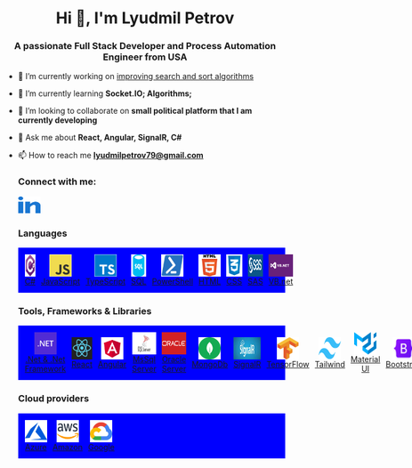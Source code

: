 <h1 align="center">Hi 👋, I'm Lyudmil Petrov</h1>
<h3 align="center">
  A passionate Full Stack Developer and Process Automation Engineer from USA
</h3>

- 🔭 I’m currently working on [improving search and sort
  algorithms](https://github.com/lyudmilpetrov/Algorithms)
- 🌱 I’m currently learning **Socket.IO; Algorithms;**

- 👯 I’m looking to collaborate on **small political platform that I am currently developing**

- 💬 Ask me about **React, Angular, SignalR, C#**

- 📫 How to reach me **lyudmilpetrov79@gmail.com**

  <h3>Connect with me:</h3>
  <p>
    <a href="https://www.linkedin.com/in/lyudmil-petrov/" target="blank" >
      <img src="./assets/linkedin.svg" height="30" width="40" />
    </a>
  </p>
  <h3>Languages</h3>
  <div style="display: flex; flex-wrap: wrap; align-items: center; justify-content: flex-start; background-color: blue;">
    <div style="display: flex; flex-direction: row; align-items: center; margin: 7px;">
      <a href="https://www.w3schools.com/cs/" target="_blank" rel="noreferrer" style="display: flex; flex-direction: column; align-items: center; text-align: center; margin: 5px;">
      <img src="./assets/csharp.svg" alt="csharp" width="40" height="40" title="C#" />
      <span>C#</span>
      </a>
      <a href="https://developer.mozilla.org/en-US/docs/Web/JavaScript" target="_blank" rel="noreferrer" style="display: flex; flex-direction: column; align-items: center; text-align: center; margin: 5px;">
      <img src="./assets/javascript.svg" alt="javascript" width="40" height="40" title="JavaScript" />
      <span>JavaScript</span>
      </a>
      <a href="https://www.typescriptlang.org/" target="_blank" rel="noreferrer" style="display: flex; flex-direction: column; align-items: center; text-align: center; margin: 5px;">
      <img src="./assets/typescript.svg" alt="typescript" width="40" height="40" title="TypeScript" />
      <span>TypeScript</span>
      </a>
      <a href="https://blog.ansi.org/sql-standard-iso-iec-9075-2023-ansi-x3-135/" target="_blank" rel="noreferrer" style="display: flex; flex-direction: column; align-items: center; text-align: center; margin: 5px;">
      <img src="./assets/sql.svg" alt="typescript" width="40" height="40" title="SQL" />
      <span>SQL</span>
      </a>
      <a href="https://blog.ansi.org/sql-standard-iso-iec-9075-2023-ansi-x3-135/" target="_blank" rel="noreferrer" style="display: flex; flex-direction: column; align-items: center; text-align: center; margin: 5px;">
      <img src="./assets/powershell.svg" alt="typescript" width="40" height="40" title="PowerShell" />
      <span>PowerShell</span>
      </a>
      <a href="https://www.w3.org/html/" target="_blank" rel="noreferrer" style="display: flex; flex-direction: column; align-items: center; text-align: center; margin: 5px;">
      <img src="./assets/html5.svg" alt="html5" width="40" height="40" title="HTML" />
      <span>HTML</span>
      </a>
      <a href="https://www.w3schools.com/css/" target="_blank" rel="noreferrer" style="display: flex; flex-direction: column; align-items: center; text-align: center; margin: 5px;">
      <img src="./assets/css.png" alt="css" width="40" height="40" title="CSS" />
      <span>CSS</span>
      </a>
      <a href="https://www.sas.com/" target="_blank" rel="noreferrer" style="display: flex; flex-direction: column; align-items: center; text-align: center; margin: 5px;">
      <img src="./assets/sas.png" alt="css" width="55" height="40" title="CSS" />
      <span>SAS</span>
      </a>
      <a href="https://learn.microsoft.com/en-us/dotnet/visual-basic/" target="_blank" rel="noreferrer" style="display: flex; flex-direction: column; align-items: center; text-align: center; margin: 5px;">
      <img src="./assets/vb.png" alt="css" width="50" height="40" title="VB.net" />
      <span>VB.net</span>
      </a>
    </div>
  </div>
  <h3>Tools, Frameworks & Libraries</h3>
    <div style="display: flex; flex-wrap: wrap; align-items: center; justify-content: flex-start; background-color: blue;">
      <div style="display: flex; flex-direction: row; align-items: center; margin: 7px;">
      <a href="https://dotnet.microsoft.com/" target="_blank" rel="noreferrer" style="display: flex; flex-direction: column; align-items: center; text-align: center; margin: 5px;">
      <img src="./assets/dotnet.svg" alt="dotnet" width="40" height="40" title=".Net" />
      <span>.Net & .Net Framework</span>
      </a>
      <a href="https://react.dev/" target="_blank" rel="noreferrer" style="display: flex; flex-direction: column; align-items: center; text-align: center; margin: 5px;">
      <img src="./assets/react.jpeg" alt="react" width="40" height="40" title="React" />
      <span>React</span>
      </a>
      <a href="https://angular.io/" target="_blank" rel="noreferrer" style="display: flex; flex-direction: column; align-items: center; text-align: center; margin: 5px;">
      <img src="./assets/angular.svg" alt="angular" width="40" height="40" title="Angular" />
      <span>Angular</span>
      </a>
      <a href="https://www.microsoft.com/en-us/sql-server/" target="_blank" rel="noreferrer" style="display: flex; flex-direction: column; align-items: center; text-align: center; margin: 5px;">
      <img src="./assets/sql.jpg" alt="angular" width="70" height="40" title="MsSql Server" />
      <span>MsSql Server</span>
      </a>
      <a href="https://www.oracle.com/servers/" target="_blank" rel="noreferrer" style="display: flex; flex-direction: column; align-items: center; text-align: center; margin: 5px;">
      <img src="./assets/oracle.jpeg" alt="angular" width="70" height="40" title="Oracle Server" />
      <span>Oracle Server</span>
      </a>
      <a href="https://www.mongodb.com/" target="_blank" rel="noreferrer" style="display: flex; flex-direction: column; align-items: center; text-align: center; margin: 5px;">
      <img src="./assets/mongodb.svg" alt="angular" width="40" height="40" title="MongoDb" />
      <span>MongoDb</span>
      </a>
      <a href="https://learn.microsoft.com/en-us/aspnet/signalr/overview/getting-started/introduction-to-signalr/" target="_blank" rel="noreferrer" style="display: flex; flex-direction: column; align-items: center; text-align: center; margin: 5px;">
      <img src="./assets/signalr.jpeg" alt="angular" width="80" height="40" title="SignalR" />
      <span>SignalR</span>
      </a>
      <a href="https://www.tensorflow.org/" target="_blank" rel="noreferrer" style="display: flex; flex-direction: column; align-items: center; text-align: center; margin: 5px;">
      <img src="./assets/tensorflow.svg" alt="angular" width="40" height="40" title="TensorFlow" />
      <span>TensorFlow</span>
      </a>
      <a href="https://tailwindcss.com/" target="_blank" rel="noreferrer" style="display: flex; flex-direction: column; align-items: center; text-align: center; margin: 5px;">
      <img src="./assets/tailwindcss.svg" alt="angular" width="40" height="40" title="tailwind" />
      <span>Tailwind</span>
      </a>
      <a href="https://mui.com/material-ui/" target="_blank" rel="noreferrer" style="display: flex; flex-direction: column; align-items: center; text-align: center; margin: 5px;">
      <img src="./assets/mui.png" alt="angular" width="40" height="40" title="Material UI" />
      <span>Material UI</span>
      </a>
      <a href="https://getbootstrap.com/" target="_blank" rel="noreferrer" style="display: flex; flex-direction: column; align-items: center; text-align: center; margin: 5px;">
      <img src="./assets/bootstrap.png" alt="angular" width="40" height="40" title="Bootstrap" />
      <span>Bootstrap</span>
      </a>
    </div>
  </div>
  <h3>Cloud providers</h3>
  <div style="display: flex; flex-wrap: wrap; align-items: center; justify-content: flex-start; background-color: blue;">
    <div style="display: flex; flex-direction: row; align-items: center; margin: 7px;"> 
    <a href="https://azure.microsoft.com/en-in/" target="_blank" rel="noreferrer" style="display: flex; flex-direction: column; align-items: center; text-align: center; margin: 5px;">
    <img src="./assets/azure.svg" alt="azure" width="40" height="40" title="Azure" />
    <span>Azure</span>
    </a>
    <a href="https://aws.amazon.com" target="_blank" rel="noreferrer" style="display: flex; flex-direction: column; align-items: center; text-align: center; margin: 5px;">
    <img src="./assets/aws.gif" alt="aws" width="40" height="40" title="AWS" />
    <span>Amazon</span>
    </a>
    <a href="https://cloud.google.com" target="_blank" rel="noreferrer" style="display: flex; flex-direction: column; align-items: center; text-align: center; margin: 5px;">
    <img src="./assets/google.svg" alt="gcp" width="40" height="40" title="Google" />
    <span>Google</span>
    </a>
    </div>
  </div>
  <!-- <h3>UI frameworks and others</h3>
  <p>
  <div style="display: flex; flex-wrap: wrap; align-items: center; justify-content: flex-start;">
    <div style="display: flex; flex-direction: row; align-items: center; margin: 7px;">
      <a href="https://getbootstrap.com" target="_blank" rel="noreferrer" style="display: flex; flex-direction: column; align-items: center; text-align: center; margin: 5px;">
        <img
          src="./assets/bootstrap.png"
          alt="bootstrap"
          width="40"
          height="40"
        /        <span>Bootstrap</span>
      </a>
    <a href="https://www.chartjs.org" target="_blank" rel="noreferrer" style="display: flex; flex-direction: column; align-items: center; text-align: center; margin: 5px;">
      <img
        src="./assets/chartjs.svg"
        alt="chartjs"
        width="40"
        height="40"
            <span>Chart.js</span>
    </a>

    <a href="https://d3js.org/" target="_blank" rel="noreferrer" style="display: flex; flex-direction: column; align-items: center; text-align: center; margin: 5px;">
      <img
        src="https://raw.githubusercontent.com/devicons/devicon/master/icons/d3js/d3js-original.svg"
        alt="d3js"
        width="40"
        height="40"
      />
    </a>

    <a href="https://expressjs.com" target="_blank" rel="noreferrer" style="display: flex; flex-direction: column; align-items: center; text-align: center; margin: 5px;">
      <img
        src="https://raw.githubusercontent.com/devicons/devicon/master/icons/express/express-original-wordmark.svg"
        alt="express"
        width="40"
        height="40"
      />
    </a>
   
    <a href="https://git-scm.com/" target="_blank" rel="noreferrer" style="display: flex; flex-direction: column; align-items: center; text-align: center; margin: 5px;">
      <img
        src="https://www.vectorlogo.zone/logos/git-scm/git-scm-icon.svg"
        alt="git"
        width="40"
        height="40"
      />
    </a>
    <a href="https://graphql.org" target="_blank" rel="noreferrer" style="display: flex; flex-direction: column; align-items: center; text-align: center; margin: 5px;">
      <img
        src="https://www.vectorlogo.zone/logos/graphql/graphql-icon.svg"
        alt="graphql"
        width="40"
        height="40"
      />
    </a>

    <a href="https://www.mongodb.com/" target="_blank" rel="noreferrer" style="display: flex; flex-direction: column; align-items: center; text-align: center; margin: 5px;">
      <img
        src="https://raw.githubusercontent.com/devicons/devicon/master/icons/mongodb/mongodb-original-wordmark.svg"
        alt="mongodb"
        width="40"
        height="40"
      />
    </a>
    <a
      href="https://www.microsoft.com/en-us/sql-server"
      target="_blank"
      rel="noreferrer"
      style="margin: 7px"
    >
      <img
        src="https://www.svgrepo.com/show/303229/microsoft-sql-server-logo.svg"
        alt="mssql"
        width="40"
        height="40"
      />
    </a>
    <a href="https://www.mysql.com/" target="_blank" rel="noreferrer" style="display: flex; flex-direction: column; align-items: center; text-align: center; margin: 5px;">
      <img
        src="https://raw.githubusercontent.com/devicons/devicon/master/icons/mysql/mysql-original-wordmark.svg"
        alt="mysql"
        width="40"
        height="40"
      />
    </a>
    <a href="https://nodejs.org" target="_blank" rel="noreferrer" style="display: flex; flex-direction: column; align-items: center; text-align: center; margin: 5px;">
      <img
        src="https://raw.githubusercontent.com/devicons/devicon/master/icons/nodejs/nodejs-original-wordmark.svg"
        alt="nodejs"
        width="40"
        height="40"
      />
    </a>
    <a href="https://www.oracle.com/" target="_blank" rel="noreferrer" style="display: flex; flex-direction: column; align-items: center; text-align: center; margin: 5px;">
      <img
        src="https://raw.githubusercontent.com/devicons/devicon/master/icons/oracle/oracle-original.svg"
        alt="oracle"
        width="40"
        height="40"
      />
    </a>
    <a href="https://postman.com" target="_blank" rel="noreferrer" style="display: flex; flex-direction: column; align-items: center; text-align: center; margin: 5px;">
      <img
        src="https://www.vectorlogo.zone/logos/getpostman/getpostman-icon.svg"
        alt="postman"
        width="40"
        height="40"
      />
    </a>
    <a href="https://www.python.org" target="_blank" rel="noreferrer" style="display: flex; flex-direction: column; align-items: center; text-align: center; margin: 5px;">
      <img
        src="https://raw.githubusercontent.com/devicons/devicon/master/icons/python/python-original.svg"
        alt="python"
        width="40"
        height="40"
      />
    </a>

    <a href="https://redux.js.org" target="_blank" rel="noreferrer" style="display: flex; flex-direction: column; align-items: center; text-align: center; margin: 5px;">
      <img
        src="https://raw.githubusercontent.com/devicons/devicon/master/icons/redux/redux-original.svg"
        alt="redux"
        width="40"
        height="40"
      />
    </a>
    <a href="https://www.tensorflow.org" target="_blank" rel="noreferrer" style="display: flex; flex-direction: column; align-items: center; text-align: center; margin: 5px;">
      <img
        src="https://www.vectorlogo.zone/logos/tensorflow/tensorflow-icon.svg"
        alt="tensorflow"
        width="40"
        height="40"
      />
    </a>

      </div>

    </div>
  </p> -->
